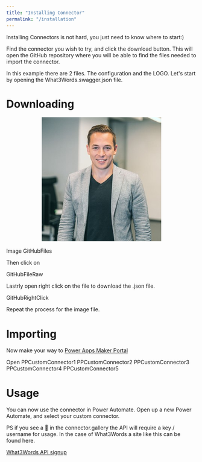 ```yaml
---
title: "Installing Connector"
permalink: "/installation"
---
```

Installing Connectors is not hard, you just need to know where to start:)

Find the connector you wish to try, and click the download button. This will open the GitHub repository where you will be able to find the files needed to import the connector. 

In this example there are 2 files. The configuration and the LOGO. Let's start by opening the What3Words.swagger.json file.

# Downloading

<p align="center">
  <img src="https://github.com/thomassandsor/CustomerService/blob/master/IMAGES/thomas_min.jpg">
</p>
Image GitHubFiles

Then click on

GitHubFileRaw

Lastrly open right click on the file to download the .json file. 

GitHubRightClick

Repeat the process for the image file. 

# Importing

Now make your way to <a target="_blank" href="https://make.powerapps.com/">Power Apps Maker Portal</a>

Open
PPCustomConnector1
PPCustomConnector2
PPCustomConnector3
PPCustomConnector4
PPCustomConnector5

# Usage
You can now use the connector in Power Automate. Open up a new Power Automate, and select your custom connector. 

PS if you see a 💎 in the connector.gallery the API will require a key / username for usage. In the case of What3Words a site like this can be found here. 

<a target="_blank" href="https://what3words.com/select-plan?referrer=/public-api&currency=USD">What3Words API signup</a>

